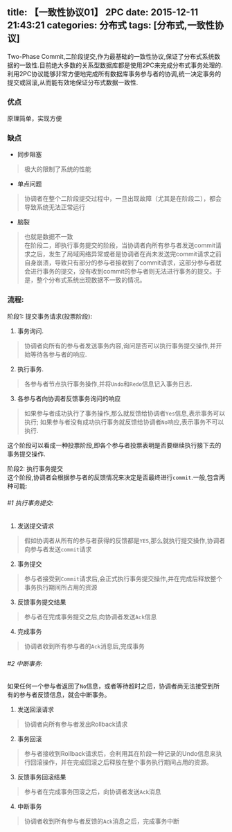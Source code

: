 title: 【一致性协议01】 2PC
date: 2015-12-11 21:43:21
categories: 分布式
tags: [分布式,一致性协议]
---

Two-Phase Commit,二阶段提交,作为最基础的一致性协议,保证了分布式系统数据的一致性.目前绝大多数的关系型数据库都是使用2PC来完成分布式事务处理的.  
利用2PC协议能够非常方便地完成所有数据库事务参与者的协调,统一决定事务的提交或回滚,从而能有效地保证分布式数据一致性.  

### 优点
原理简单，实现方便

### 缺点
* 同步阻塞
> 极大的限制了系统的性能

* 单点问题
> 协调者在整个二阶段提交过程中，一旦出现故障（尤其是在阶段二），都会导致系统无法正常运行

* 脑裂
> 也就是数据不一致  
在阶段二，即执行事务提交的阶段，当协调者向所有参与者发送commit请求之后，发生了局域网络异常或者是协调者在尚未发送完commit请求之前自身崩溃，导致只有部分的参与者接收到了commit请求，这部分参与者就会进行事务的提交，没有收到commit的参与者则无法进行事务的提交。于是，整个分布式系统出现数据不一致的情况。

### 流程:
阶段1: 提交事务请求(投票阶段):
1. 事务询问.
> 协调者向所有的参与者发送事务内容,询问是否可以执行事务提交操作,并开始等待各参与者的响应.  

2. 执行事务.
> 各参与者节点执行事务操作,并将`Undo`和`Redo`信息记入事务日志.

3. 各参与者向协调者反馈事务询问的响应
> 如果参与者成功执行了事务操作,那么就反馈给协调者`Yes`信息,表示事务可以执行; 如果参与者没有成功执行事务就反馈给协调者`No`响应,表示事务不可以执行.  

这个阶段可以看成一种投票阶段,即各个参与者投票表明是否要继续执行接下去的事务提交操作.  

阶段2: 执行事务提交  
这个阶段,协调者会根据参与者的反馈情况来决定是否最终进行`commit`.一般,包含两种可能:  
###### #1 执行事务提交:  
1. 发送提交请求
> 假如协调者从所有的参与者获得的反馈都是`YES`,那么就执行提交操作,协调者向参与者发送`commit`请求

2. 事务提交
> 参与者接受到`Commit`请求后,会正式执行事务提交操作,并在完成后释放整个事务执行期间所占用的资源

3. 反馈事务提交结果
> 参与者在完成事务提交之后,向协调者发送`Ack`信息

4. 完成事务
> 协调者收到所有参与者的`Ack`消息后,完成事务

###### #2 中断事务:
如果任何一个参与者返回了`No`信息，或者等待超时之后，协调者尚无法接受到所有的参与者反馈信息，就会中断事务。  
1. 发送回滚请求
> 协调者向所有参与者发出Rollback请求

2. 事务回滚
> 参与者接收到Rollback请求后，会利用其在阶段一种记录的Undo信息来执行回滚操作，并在完成回滚之后释放在整个事务执行期间占用的资源。  

3. 反馈事务回滚结果
> 参与者在完成事务回滚之后，向协调者发送`Ack`消息

4. 中断事务
> 协调者收到所有参与者反馈的`Ack`消息之后，完成事务中断
